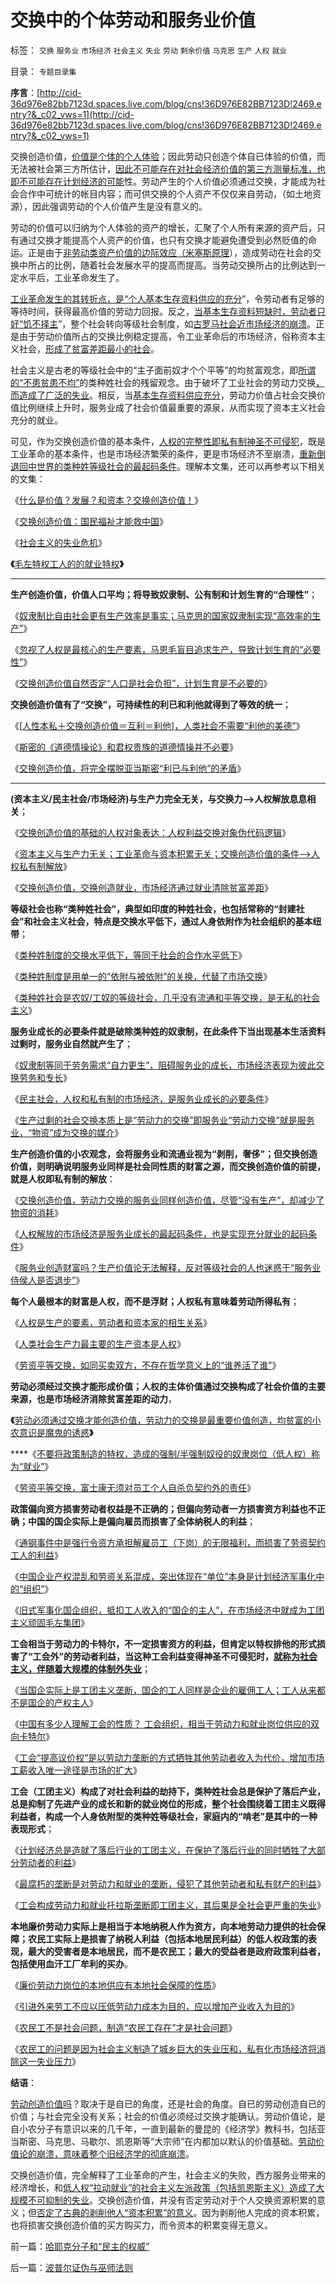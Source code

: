 # 交换中的个体劳动和服务业价值

标签： `交换` `服务业` `市场经济` `社会主义` `失业` `劳动` `剩余价值` `马克思` `生产` `人权` `就业` 

目录： `专题目录集`

**序言**：[http://cid-36d976e82bb7123d.spaces.live.com/blog/cns!36D976E82BB7123D!2469.entry?&_c02_vws=1](http://cid-36d976e82bb7123d.spaces.live.com/blog/cns!36D976E82BB7123D!2469.entry?&_c02_vws=1)

交换创造价值，[价值是个体的个人体验](../../../2010/1/21/人权是价值判断的原子单位.md)；因此劳动只创造个体自已体验的价值，而无法被社会第三方所估计，[因此不可能存在对社会经济价值的第三方测量标准，也即不可能存在计划经济的可能](../../../2009/12/21/“自我评分测不准”，计划经济的死穴.md)性。劳动产生的个人价值必须通过交换，才能成为社会合作中可统计的帐目内容；而可供交换的个人资产不仅仅来自劳动，（如土地资源），因此强调劳动的个人价值产生是没有意义的。

劳动的价值可以归纳为个人体验的资产的增长，汇聚了个人所有来源的资产后，只有通过交换才能提高个人资产的价值，也只有交换才能避免遭受到必然贬值的命运。正是由于[非劳动类资产价值的边际效应（米塞斯原理](../../../2011/1/2/米塞斯原理和张五常的古董.md)），造成劳动在社会的交换中所占的比例，随着社会发展水平的提高而提高。当劳动交换所占的比例达到一定水平后，工业革命发生了。

[工业革命发生的其转折点，是“个人基本生存资料供应的充分](../../../2010/6/1/资本积累阻碍工业革命！有大众需求，才有工业革命！.md)”，令劳动者有足够的等待时间，获得最高价值的劳动力回报。反之，[当基本生存资料短缺时，劳动者只好“饥不择主](../../../2010/8/3/市场经济崩溃是奴隶制的充分条件.md)”，整个社会转向等级社会制度，如[古罗马社会近市场经济的崩溃](../../../2010/8/13/罗马帝国真正接近资本主义.md)。正是由于劳动价值所占的交换比例稳定提高，令工业革命后的市场经济，俗称资本主义社会，[形成了贫富差距最小的社会](../../../2010/3/5/我国的贫富差距是历史上最小并在继续缩小.md)。

社会主义是古老的等级社会中的“主子面前奴才个个平等”的均贫富观念，即[所谓的“不患贫患不均”](../../../2009/2/7/“不患贫而患不均”是伪公平，是特权化，社会等级化.md)的类种姓社会的残留观念。由于破坏了工业社会的劳动力交换[，而造成了广泛的失业](../../../2011/2/17/民工荒可能是炒作出来的.md)。相反，当[基本生存资料供应充分](../../../2009/11/23/生产力，工业革命和资本积累.md)，劳动力价值占社会交换价值比例继续上升时，服务业成了社会价值最重要的源泉，从而实现了资本主义社会充分的就业。

可见，作为交换创造价值的基本条件，[人权的完整性即私有制神圣不可侵犯](../../../2010/1/24/人权完整性对国家利益的价值.md)，既是工业革命的基本条件，也是市场经济繁荣的条件，更是市场经济不至崩溃，[重新倒退回中世界的类种姓等级社会的最起码条件](../../../2011/2/3/马克思早就向（短缺原理＋边际原理）彻底投降了.md)。理解本文集，还可以再参考以下相关的文集：

《[什么是价值？发展？和资本？交换创造价值！](../../../2011/2/6/什么是价值？发展？和资本？交换创造价值！.md)》

《[交换创造价值：国民福祉才能救中国](../../../2011/2/12/交换创造价值：国民福祉才能救中国.md)》

《[社会主义的失业危机](../../../2011/1/29/社会主义的失业危机.md)》

**《**[毛左特权工人的的就业特权](../../../2010/10/2/特权工人阶级的腐败.md)**》**

****

**生产创造价值，价值人口平均；将导致奴隶制、公有制和计划生育的“合理性”**；

《[奴隶制比自由社会更有生产效率是事实；马克思的国家奴隶制实现“高效率的生产”](../../../2010/10/31/奴隶制比自由社会更有生产效率.md)》

《[忽视了人权是最核心的生产要素，马恩毛盲目追求生产，导致计划生育的“必要性”](../../../2009/11/29/计划生育成了“最不坏”的选择.md)》

《[交换创造价值自然否定“人口是社会负担”，计划生育是不必要的](../../../2009/6/13/人口是负担吗？什么是生产的价值？.md)》



**交换创造价值有了“交换”，可持续性的利已和利他就得到了等效的统一**；

《[[人性本私＋交换创造价值＝互利＝利他]，人类社会不需要“利他的美德”](../../../2010/12/28/拜上帝教的“缺乏信仰”和“全盘西化”.md)》

《[斯密的《道德情操论》和君权贵族的道德情操并不必要](../../../2009/11/6/斯密的《道德情操论》和君权贵族的道德情操.md)》

《[交换创造价值，将完全摆脱亚当斯密“利已与利他”的矛盾](../../../2009/11/6/斯密的《道德情操论》和君权贵族的道德情操.md)》

****

**(资本主义/民主社会/市场经济)与生产力完全无关，与交换力——>人权解放息息相关**；

《[交换创造价值的基础的人权对象表达：人权利益交换对象伪代码逻辑](../../../2009/10/31/人权利益交换对象伪代码逻辑.md)》

《[资本主义与生产力无关；工业革命与资本积累无关；交换创造价值的条件——>人权私有制解放](../../../2010/8/16/社会进步不要期望伟人政治;;工业革命无关“资本积累”.md)》

《[交换创造价值，交换创造就业，市场经济通过就业清除贫富差距](../../../2009/11/24/为什么市场经济能消除贫富差距.md)》



**等级社会也称“类种姓社会”，典型如印度的种姓社会，也包括常称的“封建社会”和社会主义社会，特点是交换水平低下，通过人身依附作为社会组织的基本纽带**；

《[类种姓制度的交换水平低下，等同于社会的合作水平低下](../../../2010/5/26/国家主义是类种姓制度的孪生形态.md)》

《[类种姓制度是用单一的“依附与被依附”的关换，代替了市场交换](../../../2010/5/26/为什么类种姓制度排斥技术进步.md)》

《[类种姓社会是农奴/工奴的等级社会，几乎没有流通和平等交换，是无私的社会主义](../../../2010/5/26/古埃及社会对技术排斥似中国印度.md)》

**服务业成长的必要条件就是破除类种姓的奴隶制，在此条件下当出现基本生活资料过剩时，服务业自然就产生了**；

《[奴隶制等同于劳务需求“自力更生”，阻碍服务业的成长，市场经济表现为彼此交换劳务和专长](../../../2010/8/3/市场经济崩溃是奴隶制的充分条件.md)》

《[民主社会，人权和私有制的市场经济，是服务业成长的必要条件](../../../2009/11/23/市场经济和服务业成长的生产力条件.md)》

《[生产过剩的社会交换本质上是“劳动力的交换”即服务业“劳动力交换”就是服务业，“物资”成为交换的媒介](../../../2010/8/2/生产过剩的社会交换本质上是“劳动力的交换”即服务业.md)》



**生产创造价值的小农观念，会将服务业和流通业视为“剥削，奢侈”；但交换创造价值，则明确说明服务业同样是社会同性质的财富之源，而交换创造价值的前提，就是人权即私有制的解放**：

《[交换创造价值，劳动力交换的服务业同样创造价值，尽管“没有生产”，却减少了物资的消耗](../../../2009/11/23/国产GDP，服务业和就业的关系.md)》

《[人权解放的市场经济是服务业成长的最起码条件，也是实现充分就业的起码条件](../../../2009/11/22/市场经济和服务业和就业的意义.md)》

《[服务业创造财富吗？生产价值论无法解释，反对等级社会的人也迷惑于“服务业侍侯人是否退步”](../../../2009/10/26/服务业创造财富吗？中国今天缺乏什么产品？.md)》



**每个人最根本的财富是人权，而不是浮财；人权私有意味着劳动所得私有**；

《[人权是生产的要素，劳动者和资本家的相生关系](../../../2009/10/15/人权是生产的要素，劳动者和资本家的相生关系.md)》

《[人类社会生产力最主要的生产资本是人权](../../../2009/7/9/人类社会生产力最主要的生产资本是人权.md)》

《[劳资平等交换，如同买卖双方，不存在哲学意义上的“谁养活了谁”](../../../2009/10/14/劳资公平交易谁养活了谁.md)》

**劳动必须经过交换才能形成价值；人权的主体价值通过交换构成了社会价值的主要来源，也是市场经济消除贫富差距的动力**，

**《**[劳动必须通过交换才能创造价值，劳动力的交换是最重要价值创造，均贫富的小农意识是魔鬼的诱惑](../../../2009/11/14/市场经济观点下小农的“愚蠢交换”.md)**》**

****《[不要将政策制造的特权，造成的强制/半强制奴役的奴隶岗位（低人权）称为“就业”](../../../2008/7/25/请不要把奴隶岗位当成就业.md)》

《[劳资平等交换，富士康无须对员工个人自杀负契约外的责任](../../../2010/5/29/富士康无需对员工个人自杀负契约外的责任.md)》



**政策偏向资方损害劳动者权益是不正确的；但偏向劳动者一方损害资方利益也不正确；中国的国企实际上是偏向雇员而损害了全体纳税人的利益**；

《[通钢事件中是强行令资方承担解雇员工（下岗）的无限福利，而损害了劳资契约工人的利益](http://darthvad.blog.sohu.com/129394309.html)》

《[中国企业产权混乱和劳资关系混成，突出体现在“单位”本身是计划经济军事化中的“组织”](../../../2009/8/9/单位是特权体制内的中国人的灵魂.md)》

《[旧式军事化国企组织，抵扣工人收入的“国企的主人”，在市场经济中就成为工团主义顽固毛左集团](../../../2009/8/8/抵扣工人收入的“工人翻身做了企业的主人”.md)》



**工会相当于劳动力的卡特尔，不一定损害资方的利益，但肯定以特权排他的形式损害了“工会外”的劳动者利益，当这种工会利益变得神圣不可侵犯时，[就称为社会主义，伴随着大规模的体制外失业](../../../2011/1/29/社会主义的失业危机.md)**；

《[当国企实际上是工团主义垄断，国企的工人同样是企业的雇佣工人；工人从来都不是国企的产权主人](http://hi.baidu.com/darthchn/blog/item/21b5146f94c3f4d381cb4a16.html)》

《[中国有多少人理解工会的性质？ 工会组织，相当于劳动力和就业岗位供应的双向卡特尔](../../../2010/1/26/中国有多少人理解工会的性质？.md)》

《[工会“提高议价权”是以劳动力垄断的方式牺牲其他劳动者收入为代价，增加市场工薪收入唯一途径是市场的扩大](../../../2010/8/18/穷鬼老百姓也能成为“万恶的资本家”.md)》



**工会（工团主义）构成了对社会利益的劫持下，类种姓社会总是保护了落后产业，总是抑制了先进产业的成长和新的就业岗位的形成，整个社会围绕着工团主义既得利益者，构成一个人身依附型的类种姓等级社会，家庭内的“啃老”是其中的一种表现形式**；

《[计划经济总是造就了落后行业的工团主义，在保护了落后行业的同时牺牲了大部分劳动者的利益](../../../2010/1/27/为什么计划经济总是保护了落后产业.md)》

《[最腐朽的垄断是对劳动力和就业的垄断，侵犯了其他劳动者和私有财产的利益](../../../2010/1/26/最腐朽的垄断是对劳动力和就业的垄断.md)》

《[工会构成劳动力和就业托拉斯垄断即工团主义，其后果是全社会更严重的失业](../../../2010/1/26/工会构成劳动力和就业托拉斯垄断的后果.md)》



**本地廉价劳动力实际上是相当于本地纳税人作为资方，向本地劳动力提供的社会保障；农民工实际上是损害了纳税人利益（包括本地居民利益）的低人权政策的表现，最大的受害者是本地居民，而不是农民工；最大的受益者是政府政策利益者，包括使用血汗工厂牟利的买办**。

《[廉价劳动力岗位的本地供应有本地社会保障的性质](../../../2009/10/19/廉价劳动力岗位的本地供应有社会保障的性质.md)》

《[引进外来劳工不应以压低劳动力成本为目的，应以增加产业收入为目的](http://hi.baidu.com/darthchn/blog/item/03720a1a84aa15148718bf0f.html)》

《[农民工不是社会问题，制造“农民工存在”才是社会问题](../../../2009/10/15/制造“农民工存在”才是社会问题.md)》

《[农民工的问题是因为社会主义制造了城乡巨大的失业压和，私有化市场经济将消除这一失业压力](../../../2011/2/20/选了北欧社会主义就选了北朝鲜.md)》

**结语**：

[劳动创造价值吗](../../../2010/6/7/《资本论》错在“生产创造价值”.md)？取决于是自已的角度，还是社会的角度。自已的劳动创造自已的价值；与社会完全没有关系；社会的价值必须经过交换才能确认。劳动价值论，是自小农分子有意识以来的几千年，一直到最新的曼昆的《经济学》教科书，包括亚当斯密、马克思、马歇尔、凯恩斯等“大宗师”在内都加以默认的价值基础。[劳动价值论的崩溃，意味着整个旧经济学的彻底崩溃](../../../2011/2/9/Alfred马歇尔经济学&nbsp;Vs&nbsp;马克思主义.md)。

交换创造价值，完全解释了工业革命的产生，社会主义的失败，西方服务业带来的经济增长，和[低人权“拉动就业”的社会主义左派政策（包括凯恩斯主义）造成了大规模不可抑制的失业](../../../2010/3/13/中国特色的货币主义到了尽头.md)。交换创造价值，并没有否定劳动对于个人交换资源积累的意义；但[否定了古典的剥削他人“资本积累”的意义](../../../2010/10/30/工业革命是通货紧缩和市场扩大而不是资本积累.md)。因为剥削他人完成的资本积累，也将损害交换创造价值的买方购买力，而令资本的积累变得无意义。

前一篇：[哈耶克分子和“民主的权威”](../../../2011/2/26/哈耶克分子和“民主的权威”.md)

后一篇：[波普尔证伪与巫师法则](../../../2011/2/27/波普尔证伪与巫师法则.md)